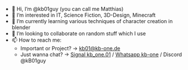 - 👋 Hi, I’m @kb01guy (you can call me Matthias)
- 👀 I’m interested in IT, Science Fiction, 3D-Design, Minecraft
- 🌱 I’m currently learning various techniques of character creation in blender
- 💞️ I’m looking to collaborate on random stuff which I use
- 📫 How to reach me: 
  - Important or Project? -> kb01@kb-one.de
  - Just wanna chat? -> [Signal kb_one.01](https://signal.me/#eu/6I9lA5wKtVaRP95HRZnF7b83mdlD4bpV-jlrMYQ0HI_7nx9DJHhEc5yhcXY4lA3U) / [Whatsapp kb-one](https://wa.me/message/ILPT7TSYEW2P1/) / Discord @kB01guy



<!---
kb01guy/kb01guy is a ✨ special ✨ repository because its `README.md` (this file) appears on your GitHub profile.
You can click the Preview link to take a look at your changes.
--->

